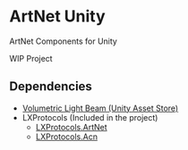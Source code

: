 ﻿# ArtNet Unity
ArtNet Components for Unity

WIP Project

## Dependencies
- [Volumetric Light Beam (Unity Asset Store)](https://assetstore.unity.com/packages/vfx/shaders/volumetric-light-beam-99888)
- LXProtocols (Included in the project)
  - [LXProtocols.ArtNet](https://www.nuget.org/packages/LXProtocols.ArtNet)
  - [LXProtocols.Acn](https://www.nuget.org/packages/LXProtocols.Acn)
